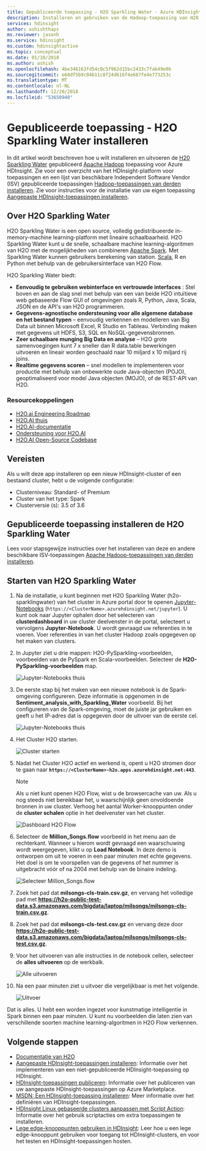 ```yaml
---
title: Gepubliceerde toepassing - H2O Sparkling Water - Azure HDInsight installeren
description: Installeren en gebruiken van de Hadoop-toepassing van H2O Sparkling Water van derden.
services: hdinsight
author: ashishthaps
ms.reviewer: jasonh
ms.service: hdinsight
ms.custom: hdinsightactive
ms.topic: conceptual
ms.date: 01/10/2018
ms.author: ashish
ms.openlocfilehash: 4be346163fd54c0c5f962d15bc2433c7fab49e0b
ms.sourcegitcommit: e68df5b9c04b11c8f24d616f4e687fe4e773253c
ms.translationtype: MT
ms.contentlocale: nl-NL
ms.lasthandoff: 12/20/2018
ms.locfileid: "53650940"
---
```

# <a name="install-published-application---h2o-sparkling-water"></a>Gepubliceerde toepassing - H2O Sparkling Water installeren

In dit artikel wordt beschreven hoe u wilt installeren en uitvoeren de [H20 Sparkling Water](https://www.h2o.ai/) gepubliceerd [Apache Hadoop](https://hadoop.apache.org/) toepassing voor Azure HDInsight. Zie voor een overzicht van het HDInsight-platform voor toepassingen en een lijst van beschikbare Independent Software Vendor (ISV) gepubliceerde toepassingen [Hadoop-toepassingen van derden installeren](hdinsight-apps-install-applications.md). Zie voor instructies voor de installatie van uw eigen toepassing [Aangepaste HDInsight-toepassingen installeren](hdinsight-apps-install-custom-applications.md).

## <a name="about-h2o-sparkling-water"></a>Over H2O Sparkling Water

H2O Sparkling Water is een open source, volledig gedistribueerde in-memory-machine learning-platform met lineaire schaalbaarheid. H2O Sparkling Water kunt u de snelle, schaalbare machine learning-algoritmen van H2O met de mogelijkheden van combineren [Apache Spark](https://spark.apache.org/). Met Sparkling Water kunnen gebruikers berekening van station. [Scala](https://www.scala-lang.org/), R en Python met behulp van de gebruikersinterface van H2O Flow.

H2O Sparkling Water biedt:

* **Eenvoudig te gebruiken webinterface en vertrouwde interfaces** : Stel boven en aan de slag snel met behulp van een van beide H2O intuïtieve web gebaseerde Flow GUI of omgevingen zoals R, Python, Java, Scala, JSON en de API's van H2O programmeren.
* **Gegevens-agnostische ondersteuning voor alle algemene database en het bestand typen** – eenvoudig verkennen en modelleren van Big Data uit binnen Microsoft Excel, R Studio en Tableau. Verbinding maken met gegevens uit HDFS, S3, SQL en NoSQL-gegevensbronnen.
* **Zeer schaalbare munging Big Data en analyse** – H2O grote samenvoegingen kunt 7 x sneller dan R data.table bewerkingen uitvoeren en lineair worden geschaald naar 10 miljard x 10 miljard rij joins.
* **Realtime gegevens scoren** – snel modellen te implementeren voor productie met behulp van onbewerkte oude Java-objecten (POJO), geoptimaliseerd voor model Java objecten (MOJO), of de REST-API van H2O.

### <a name="resource-links"></a>Resourcekoppelingen

* [H2O.ai Engineering Roadmap](http://jira.h2o.ai/)
* [H2O.AI thuis](https://www.h2o.ai/)
* [H2O.AI-documentatie](http://docs.h2o.ai/)
* [Ondersteuning voor H2O.AI](https://support.h2o.ai/)
* [H2O.AI Open-Source Codebase](https://github.com/h2oai/)

## <a name="prerequisites"></a>Vereisten

Als u wilt deze app installeren op een nieuw HDInsight-cluster of een bestaand cluster, hebt u de volgende configuratie:

* Clusterniveau: Standard- of Premium
* Cluster van het type: Spark
* Clusterversie (s): 3.5 of 3.6

## <a name="install-the-h2o-sparkling-water-published-application"></a>Gepubliceerde toepassing installeren de H2O Sparkling Water

Lees voor stapsgewijze instructies over het installeren van deze en andere beschikbare ISV-toepassingen [Apache Hadoop-toepassingen van derden installeren](hdinsight-apps-install-applications.md).

## <a name="launch-h2o-sparkling-water"></a>Starten van H2O Sparkling Water

1. Na de installatie, u kunt beginnen met H2O Sparkling Water (h2o-sparklingwater) van het cluster in Azure portal door te openen [Jupyter-Notebooks](https://jupyter.org/) (`https://<ClusterName>.azurehdinsight.net/jupyter`). U kunt ook naar Jupyter ophalen door het selecteren van **clusterdashboard** in uw cluster deelvenster in de portal, selecteert u vervolgens **Jupyter-Notebook**. U wordt gevraagd uw referenties in te voeren. Voer referenties in van het cluster Hadoop zoals opgegeven op het maken van clusters.

2. In Jupyter ziet u drie mappen: H2O-PySparkling-voorbeelden, voorbeelden van de PySpark en Scala-voorbeelden. Selecteer de **H2O-PySparkling-voorbeelden** map.

    ![Jupyter-Notebooks thuis](./media/hdinsight-apps-install-h2o/jupyter-home.png)

3. De eerste stap bij het maken van een nieuwe notebook is de Spark-omgeving configureren. Deze informatie is opgenomen in de **Sentiment_analysis_with_Sparkling_Water** voorbeeld. Bij het configureren van de Spark-omgeving, moet de juiste jar gebruiken en geeft u het IP-adres dat is opgegeven door de uitvoer van de eerste cel.

    ![Jupyter-Notebooks thuis](./media/hdinsight-apps-install-h2o/spark-config.png)

4. Het Cluster H2O starten.

    ![Cluster starten](./media/hdinsight-apps-install-h2o/start-cluster.png)

5. Nadat het Cluster H2O actief en werkend is, opent u H2O stromen door te gaan naar **`https://<ClusterName>-h2o.apps.azurehdinsight.net:443`**.

    > [!NOTE]  
    > Als u niet kunt openen H2O Flow, wist u de browsercache van uw. Als u nog steeds niet bereikbaar het, u waarschijnlijk geen onvoldoende bronnen in uw cluster. Verhoog het aantal Worker-knooppunten onder de **cluster schalen** optie in het deelvenster van het cluster.

    ![Dashboard H2O Flow](./media/hdinsight-apps-install-h2o/h2o-flow.png)

6. Selecteer de **Million_Songs.flow** voorbeeld in het menu aan de rechterkant. Wanneer u hierom wordt gevraagd een waarschuwing wordt weergegeven, klikt u op **Load Notebook**. In deze demo is ontworpen om uit te voeren in een paar minuten met echte gegevens. Het doel is om te voorspellen van de gegevens of het nummer is uitgebracht vóór of na 2004 met behulp van de binaire indeling.

    ![Selecteer Million_Songs.flow](./media/hdinsight-apps-install-h2o/million-songs.png)

7. Zoek het pad dat **milsongs-cls-train.csv.gz**, en vervang het volledige pad met **https://h2o-public-test-data.s3.amazonaws.com/bigdata/laptop/milsongs/milsongs-cls-train.csv.gz**.

8. Zoek het pad dat **milsongs-cls-test.csv.gz** en vervang deze door **https://h2o-public-test-data.s3.amazonaws.com/bigdata/laptop/milsongs/milsongs-cls-test.csv.gz**.

9. Voor het uitvoeren van alle instructies in de notebook cellen, selecteer de **alles uitvoeren** op de werkbalk.

    ![Alle uitvoeren](./media/hdinsight-apps-install-h2o/run-all.png)

10. Na een paar minuten ziet u uitvoer die vergelijkbaar is met het volgende.

    ![Uitvoer](./media/hdinsight-apps-install-h2o/output.png)

Dat is alles. U hebt een worden ingezet voor kunstmatige intelligentie in Spark binnen een paar minuten. U kunt nu voorbeelden die laten zien van verschillende soorten machine learning-algoritmen in H2O Flow verkennen.

## <a name="next-steps"></a>Volgende stappen

* [Documentatie van H2O](http://docs.h2o.ai/h2o/latest-stable/h2o-docs/index.html)
* [Aangepaste HDInsight-toepassingen installeren](hdinsight-apps-install-custom-applications.md): Informatie over het implementeren van een niet-gepubliceerde HDInsight-toepassing op HDInsight.
* [HDInsight-toepassingen publiceren](hdinsight-apps-publish-applications.md): Informatie over het publiceren van uw aangepaste HDInsight-toepassingen op Azure Marketplace.
* [MSDN: Een HDInsight-toepassing installeren](https://msdn.microsoft.com/library/mt706515.aspx): Meer informatie over het definiëren van HDInsight-toepassingen.
* [HDInsight Linux gebaseerde clusters aanpassen met Script Action](hdinsight-hadoop-customize-cluster-linux.md): Informatie over het gebruik scriptacties om extra toepassingen te installeren.
* [Lege edge-knooppunten gebruiken in HDInsight](hdinsight-apps-use-edge-node.md): Leer hoe u een lege edge-knooppunt gebruiken voor toegang tot HDInsight-clusters, en voor het testen en HDInsight-toepassingen hosten.
